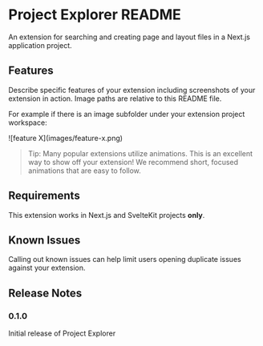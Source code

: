 # Project Explorer README

An extension for searching and creating page and layout files in a Next.js application project.

## Features

Describe specific features of your extension including screenshots of your extension in action. Image paths are relative to this README file.

For example if there is an image subfolder under your extension project workspace:

\!\[feature X\]\(images/feature-x.png\)

> Tip: Many popular extensions utilize animations. This is an excellent way to show off your extension! We recommend short, focused animations that are easy to follow.

## Requirements

This extension works in Next.js and SvelteKit projects **only**.

## Known Issues

Calling out known issues can help limit users opening duplicate issues against your extension.

## Release Notes

### 0.1.0

Initial release of Project Explorer

